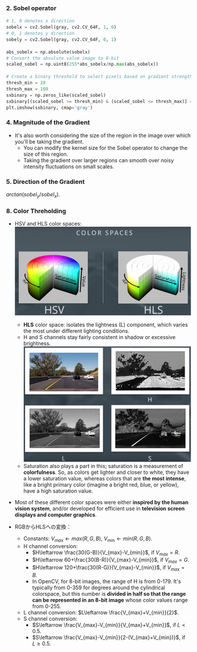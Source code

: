 ### 2. Sobel operator

```python
# 1, 0 denotes x direction
sobelx = cv2.Sobel(gray, cv2.CV_64F, 1, 0)
# 0, 1 denotes y direction
sobely = cv2.Sobel(gray, cv2.CV_64F, 0, 1)

abs_sobelx = np.absolute(sobelx)
# Convert the absolute value image to 8-bit
scaled_sobel = np.uint8(255*abs_sobelx/np.max(abs_sobelx))

# Create a binary threshold to select pixels based on gradient strength
thresh_min = 20
thresh_max = 100
sxbinary = np.zeros_like(scaled_sobel)
sxbinary[(scaled_sobel >= thresh_min) & (scaled_sobel <= thresh_max)] = 1
plt.imshow(sxbinary, cmap='gray')
```

### 4. Magnitude of the Gradient

- It's also worth considering the size of the region in the image over which you'll be taking the gradient. 
  - You can modify the kernel size for the Sobel operator to change the size of this region.
  - Taking the gradient over larger regions can smooth over noisy intensity fluctuations on small scales.

### 5. Direction of the Gradient

$arctan(sobel_y/sobel_x)$.

### 8. Color Threholding

- HSV and HLS color spaces: ![](img/2021-04-03-17-16-12-hsv-hls.png)
  - **HLS** color space: isolates the lightness (L) component, which varies the most under different lighting conditions.
  - H and S channels stay fairly consistent in shadow or excessive brightness. ![](img/2021-04-03-17-20-22-hls-space.png)
  - Saturation also plays a part in this; saturation is a measurement of **colorfulness**. So, as colors get lighter and closer to white, they have a lower saturation value, whereas colors that are **the most intense**, like a bright primary color (imagine a bright red, blue, or yellow), have a high saturation value.
- Most of these different color spaces were either **inspired by the human vision system**, and/or developed for efficient use in **television screen displays and computer graphics**.

- RGBからHLSへの変換：
  - Constants: $V_{max}\leftarrow max(R,G,B)$, $V_{min}\leftarrow min(R,G,B)$.
  - H channel conversion:
    - $H\leftarrow \frac{30(G-B)}{V_{max}-V_{min}}$, if $V_{max}=R$.
    - $H\leftarrow 60+\frac{30(B-R)}{V_{max}-V_{min}}$, if $V_{max}=G$.
    - $H\leftarrow 120+\frac{30(R-G)}{V_{max}-V_{min}}$, if $V_{max}=B$.
    -  In OpenCV, for 8-bit images, the range of H is from 0-179. It's  typically from 0-359 for degrees around the cylindrical colorspace, but  this number is **divided in half so that the range can be represented in  an 8-bit image** whose color values range from 0-255. 
  - L channel conversion: $L\leftarrow \frac{V_{max}+V_{min}}{2}$.
  - S channel conversion:
    - $S\leftarrow \frac{V_{max}-V_{min}}{V_{max}+V_{min}}$, if $L<0.5$.
    - $S\leftarrow \frac{V_{max}-V_{min}}{2-(V_{max}+V_{min})}$, if $L\geq 0.5$.